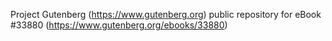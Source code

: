 Project Gutenberg (https://www.gutenberg.org) public repository for eBook #33880 (https://www.gutenberg.org/ebooks/33880)
